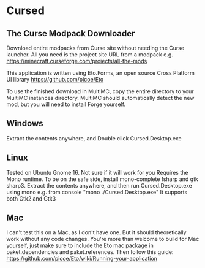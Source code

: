 # Cursed
## The Curse Modpack Downloader

Download entire modpacks from Curse site without needing the Curse launcher. All you need is the project site URL from a modpack
e.g. https://minecraft.curseforge.com/projects/all-the-mods

This application is written using Eto.Forms, an open source Cross Platform UI library https://github.com/picoe/Eto

To use the finished download in MultiMC, copy the entire directory to your MultiMC instances directory. MultiMC should automatically detect the new mod, but you will need
to install Forge yourself.

## Windows
Extract the contents anywhere, and Double click Cursed.Desktop.exe

## Linux
Tested on Ubuntu Gnome 16. Not sure if it will work for you
Requires the Mono runtime. To be on the safe side, install mono-complete fsharp and gtk sharp3. Extract the contents anywhere, and then run Cursed.Desktop.exe using mono e.g. from console "mono ./Cursed.Desktop.exe"
It supports both Gtk2 and Gtk3

## Mac
I can't test this on a Mac, as I don't have one. But it should theoretically work without any code changes. 
You're more than welcome to build for Mac yourself, just make sure to include the Eto mac package in paket.dependencies and paket.references. 
Then follow this guide: https://github.com/picoe/Eto/wiki/Running-your-application